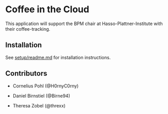 # Coffee in the Cloud

This application will support the BPM chair at Hasso-Plattner-Institute with their coffee-tracking.


## Installation

See [setup/readme.md](setup/readme.md) for installation instructions.

## Contributors



* Cornelius Pohl (@H0rnyC0rny)

* Daniel Birnstiel (@Birne94)

* Theresa Zobel (@threxx) 